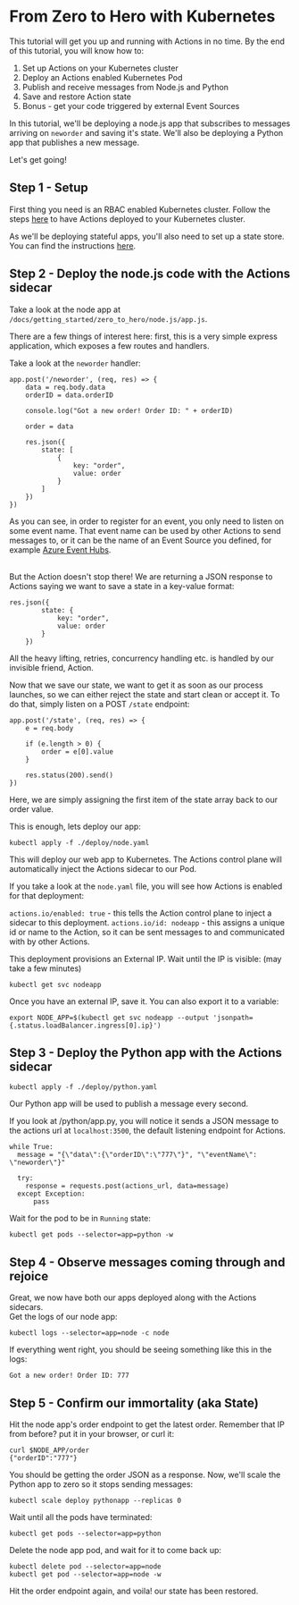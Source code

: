 # From Zero to Hero with Kubernetes

This tutorial will get you up and running with Actions in no time.
By the end of this tutorial, you will know how to:

1. Set up Actions on your Kubernetes cluster
2. Deploy an Actions enabled Kubernetes Pod
3. Publish and receive messages from Node.js and Python
4. Save and restore Action state
5. Bonus - get your code triggered by external Event Sources

In this tutorial, we'll be deploying a node.js app that subscribes to messages arriving on ```neworder``` and saving it's state.
We'll also be deploying a Python app that publishes a new message.

Let's get going!

## Step 1 - Setup

First thing you need is an RBAC enabled Kubernetes cluster.
Follow the steps [here](../../../README.md#Install-on-Kubernetes) to have Actions deployed to your Kubernetes cluster.<br>

As we'll be deploying stateful apps, you'll also need to set up a state store.
You can find the instructions [here](../../state/redis.md).

## Step 2 - Deploy the node.js code with the Actions sidecar

Take a look at the node app at ```/docs/getting_started/zero_to_hero/node.js/app.js```.

There are a few things of interest here: first, this is a very simple express application, which exposes a few routes and handlers.

Take a look at the ```neworder``` handler:

```
app.post('/neworder', (req, res) => {
    data = req.body.data
    orderID = data.orderID

    console.log("Got a new order! Order ID: " + orderID)

    order = data
    
    res.json({
        state: [
            {
                key: "order",
                value: order
            }
        ]
    })
})
```

As you can see, in order to register for an event, you only need to listen on some event name.
That event name can be used by other Actions to send messages to, or it can be the name of an Event Source you defined, for example [Azure Event Hubs](../../azure_eventhubs.md).<br><br>

But the Action doesn't stop there!
We are returning a JSON response to Actions saying we want to save a state in a key-value format:

```
res.json({
        state: {
            key: "order",
            value: order
        }
    })
```

All the heavy lifting, retries, concurrency handling etc. is handled by our invisible friend, Action.

Now that we save our state, we want to get it as soon as our process launches, so we can either reject the state and start clean or accept it.
To do that, simply listen on a POST ```/state``` endpoint:

```
app.post('/state', (req, res) => {
    e = req.body

    if (e.length > 0) {
        order = e[0].value
    }

    res.status(200).send()
})
```

Here, we are simply assigning the first item of the state array back to our order value.

This is enough, lets deploy our app:

```
kubectl apply -f ./deploy/node.yaml
```

This will deploy our web app to Kubernetes.
The Actions control plane will automatically inject the Actions sidecar to our Pod.

If you take a look at the ```node.yaml``` file, you will see how Actions is enabled for that deployment:

```actions.io/enabled: true``` - this tells the Action control plane to inject a sidecar to this deployment.
```actions.io/id: nodeapp``` - this assigns a unique id or name to the Action, so it can be sent messages to and communicated with by other Actions.


This deployment provisions an External IP.
Wait until the IP is visible: (may take a few minutes)

```
kubectl get svc nodeapp
```

Once you have an external IP, save it.
You can also export it to a variable:

```
export NODE_APP=$(kubectl get svc nodeapp --output 'jsonpath={.status.loadBalancer.ingress[0].ip}')
```

## Step 3 - Deploy the Python app with the Actions sidecar

```
kubectl apply -f ./deploy/python.yaml
```

Our Python app will be used to publish a message every second.

If you look at /python/app.py, you will notice it sends a JSON message to the actions url at ```localhost:3500```, the default listening endpoint for Actions.

```
while True:
  message = "{\"data\":{\"orderID\":\"777\"}", "\"eventName\": \"neworder\"}"

  try:
    response = requests.post(actions_url, data=message)
  except Exception:
      pass
```

Wait for the pod to be in ```Running``` state:

```
kubectl get pods --selector=app=python -w
```

## Step 4 - Observe messages coming through and rejoice

Great, we now have both our apps deployed along with the Actions sidecars.<br>
Get the logs of our node app:

```
kubectl logs --selector=app=node -c node
```

If everything went right, you should be seeing something like this in the logs:

```
Got a new order! Order ID: 777
```

## Step 5 - Confirm our immortality (aka State)

Hit the node app's order endpoint to get the latest order.
Remember that IP from before? put it in your browser, or curl it:

```
curl $NODE_APP/order
{"orderID":"777"}
```

You should be getting the order JSON as a response.
Now, we'll scale the Python app to zero so it stops sending messages:

```
kubectl scale deploy pythonapp --replicas 0
```

Wait until all the pods have terminated:

```
kubectl get pods --selector=app=python
```

Delete the node app pod, and wait for it to come back up:

```
kubectl delete pod --selector=app=node
kubectl get pod --selector=app=node -w
```

Hit the order endpoint again, and voila! our state has been restored.
